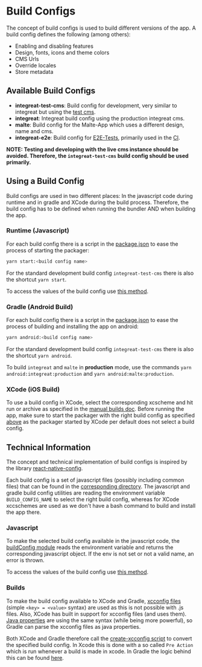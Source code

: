 # Build Configs

The concept of build configs is used to build different versions of the app. A build config defines the following (among others):
* Enabling and disabling features
* Design, fonts, icons and theme colors
* CMS Urls
* Override locales
* Store metadata

## Available Build Configs

* **integreat-test-cms**: Build config for development, very similar to integreat but using the [test cms](technical-documentation.md#test-cms).
* **integreat**: Integreat build config using the production integreat cms.
* **malte**: Build config for the Malte-App which uses a different design, name and cms.
* **integreat-e2e**: Build config for [E2E-Tests](e2e-testing.md), primarily used in the [CI](cicd.md).

**NOTE: Testing and developing with the live cms instance should be avoided. Therefore, the `integreat-test-cms` build config should be used primarily.**

## Using a Build Config

Build configs are used in two different places: In the javascript code during runtime and in gradle and XCode during the build process.
Therefore, the build config has to be defined when running the bundler AND when building the app.

### Runtime (Javascript)

For each build config there is a script in the [package.json](../package.json) to ease the process of starting the packager:
```bash
yarn start:<build config name>
```

For the standard development build config `integreat-test-cms` there is also the shortcut `yarn start`.

To access the values of the build config use [this method](../src/modules/app/constants/buildConfig.js).

### Gradle (Android Build)

For each build config there is a script in the [package.json](../package.json) to ease the process of building and installing the app on android:
```bash
yarn android:<build config name>
```

For the standard development build config `integreat-test-cms` there is also the shortcut `yarn android`.

To build `integreat` and `malte` in **production** mode, use the commands `yarn android:integreat:production` and `yarn android:malte:production`.

### XCode (iOS Build)

To use a build config in XCode, select the corresponding xcscheme and hit run or archive as specified in the [manual builds doc](manual-builds.md#ios).
Before running the app, make sure to start the packager with the right build config as specified [above](#runtime-javascript)
as the packager started by XCode per default does not select a build config.

## Technical Information

The concept and technical implementation of build configs is inspired by the library [react-native-config](https://github.com/luggit/react-native-config).

Each build config is a set of javascript files (possibly including common files) that can be found in the [corresponding directory](../build-configs/configs).
The javascript and gradle build config utilities are reading the environment variable `BUILD_CONFIG_NAME` to select the right build config,
whereas for XCode xccschemes are used as we don't have a bash command to build and install the app there.

### Javascript

To make the selected build config available in the javascript code, the [buildConfig module](../build-configs/index.js)
reads the environment variable and returns the corresponding javascript object.
If the env is not set or not a valid name, an error is thrown. 

To access the values of the build config use [this method](../src/modules/app/constants/buildConfig.js).

### Builds

To make the build config available to XCode and Gradle, [xcconfig files](https://nshipster.com/xcconfig/) (simple `<key> = <value>` syntax) are used as this is not possible with .js files.
Also, XCode has built in support for xcconfig files (and uses them). [Java properties](https://docs.oracle.com/javase/tutorial/essential/environment/properties.html)
are using the same syntax (while being more powerful), so Gradle can parse the xcconfig files as java properties.

Both XCode and Gradle therefore call the [create-xcconfig script](../tools/create-xcconfigs) to convert the specified build config.
In Xcode this is done with a so called `Pre Action` which is run whenever a build is made in xcode.
In Gradle the logic behind this can be found [here](../android/app/buildConfigs.gradle).
